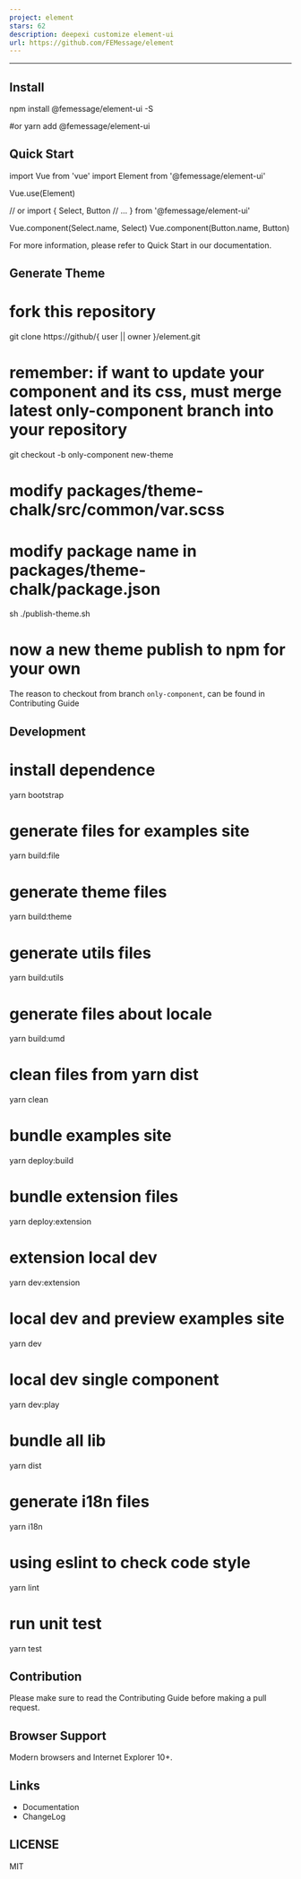 ```yaml
---
project: element
stars: 62
description: deepexi customize element-ui
url: https://github.com/FEMessage/element
---
```


* * *

Install
-------

npm install @femessage/element-ui -S

#or
yarn add @femessage/element-ui

Quick Start
-----------

import Vue from 'vue'
import Element from '@femessage/element-ui'

Vue.use(Element)

// or
import {
  Select,
  Button
  // ...
} from '@femessage/element-ui'

Vue.component(Select.name, Select)
Vue.component(Button.name, Button)

For more information, please refer to Quick Start in our documentation.

Generate Theme
--------------

# fork this repository

git clone https://github/{ user || owner }/element.git

# remember: if want to update your component and its css, must merge latest only-component branch into your repository
git checkout -b only-component new-theme

# modify packages/theme-chalk/src/common/var.scss

# modify package name in packages/theme-chalk/package.json

sh ./publish-theme.sh

# now a new theme publish to npm for your own

The reason to checkout from branch `only-component`, can be found in Contributing Guide

Development
-----------

# install dependence
yarn bootstrap

# generate files for examples site
yarn build:file

# generate theme files
yarn build:theme

# generate utils files
yarn build:utils

# generate files about locale
yarn build:umd

# clean files from yarn dist
yarn clean

# bundle examples site
yarn deploy:build

# bundle extension files
yarn deploy:extension

# extension local dev
yarn dev:extension

# local dev and preview examples site
yarn dev

# local dev single component
yarn dev:play

# bundle all lib
yarn dist

# generate i18n files
yarn i18n

# using eslint to check code style
yarn lint

# run unit test
yarn test

Contribution
------------

Please make sure to read the Contributing Guide before making a pull request.

Browser Support
---------------

Modern browsers and Internet Explorer 10+.

Links
-----

-   Documentation
-   ChangeLog

LICENSE
-------

MIT
